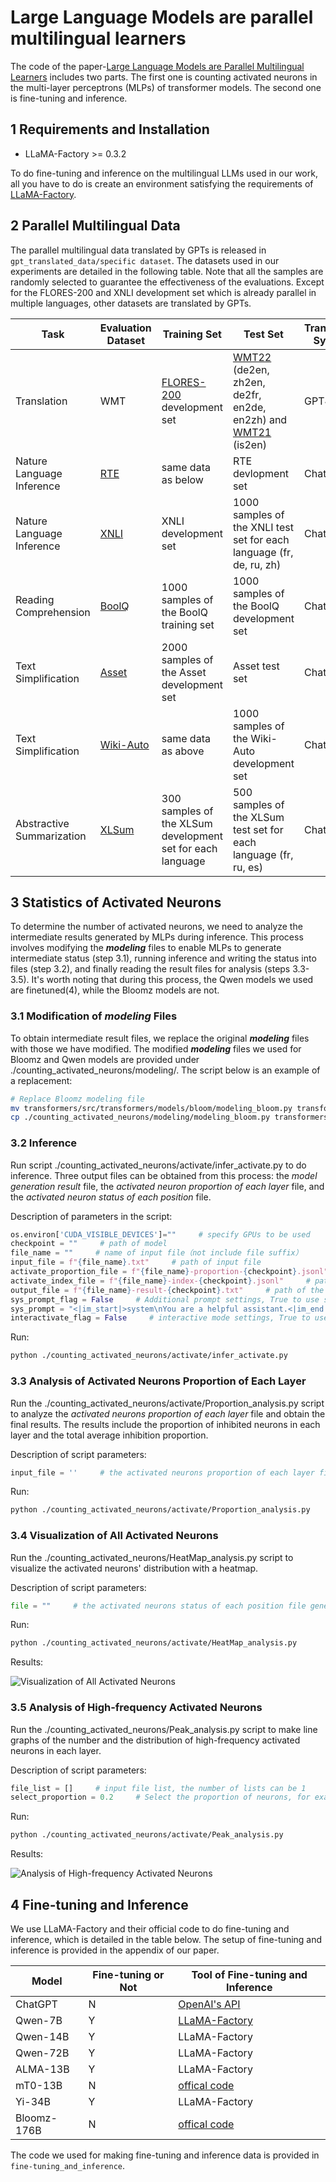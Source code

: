 # Large Language Models are parallel multilingual learners
The code of the paper-[Large Language Models are Parallel Multilingual Learners]() includes two parts. The first one is counting activated neurons in the multi-layer perceptrons (MLPs) of transformer models. The second one is fine-tuning and inference.

## 1 Requirements and Installation
- LLaMA-Factory >= 0.3.2

To do fine-tuning and inference on the multilingual LLMs used in our work, all you have to do is create an environment satisfying the requirements of [LLaMA-Factory](https://github.com/hiyouga/LLaMA-Factory/tree/v0.3.2).

## 2 Parallel Multilingual Data
The parallel multilingual data translated by GPTs is released in ```gpt_translated_data/specific dataset```. The datasets used in our experiments are detailed in the following table. Note that all the samples are randomly selected to guarantee the effectiveness of the evaluations. Except for the FLORES-200 and XNLI development set which is already parallel in multiple languages, other datasets are translated by GPTs. 

Task | Evaluation Dataset | Training Set | Test Set | Translation System
---|---|---|---|---
Translation | WMT | [FLORES-200](https://github.com/facebookresearch/flores/tree/main/flores200) development set | [WMT22](https://github.com/wmt-conference/wmt22-news-systems) (de2en, zh2en, de2fr, en2de, en2zh) and [WMT21](https://github.com/wmt-conference/wmt21-news-systems) (is2en) | GPT4
Nature Language Inference | [RTE](https://dl.fbaipublicfiles.com/glue/data/RTE.zip) | same data as below | RTE devlopment set | ChatGPT
Nature Language Inference | [XNLI](https://cims.nyu.edu/~sbowman/xnli/) | XNLI development set | 1000 samples of the XNLI test set for each language (fr, de, ru, zh) | ChatGPT
Reading Comprehension | [BoolQ](https://github.com/google-research-datasets/boolean-questions) | 1000 samples of the BoolQ training set | 1000 samples of the BoolQ development set | ChatGPT
Text Simplification | [Asset](https://github.com/facebookresearch/asset) | 2000 samples of the Asset development set | Asset test set | ChatGPT
Text Simplification | [Wiki-Auto](https://github.com/chaojiang06/wiki-auto/blob/master/wiki-auto/GEM2021/full_with_split/valid.tsv) | same data as above | 1000 samples of the Wiki-Auto development set | ChatGPT
Abstractive Summarization | [XLSum](https://github.com/csebuetnlp/xl-sum) | 300 samples of the XLSum development set for each language | 500 samples of the XLSum test set for each language (fr, ru, es) | ChatGPT

## 3 Statistics of Activated Neurons

To determine the number of activated neurons, we need to analyze the intermediate results generated by MLPs during inference. This process involves modifying the ***modeling*** files to enable MLPs to generate intermediate status (step 3.1), running inference and writing the status into files (step 3.2), and finally reading the result files for analysis (steps 3.3-3.5). It's worth noting that during this process, the Qwen models we used are finetuned(4), while the Bloomz models are not. 

### 3.1 Modification of ***modeling*** Files 
To obtain intermediate result files, we replace the original ***modeling*** files with those we have modified. The modified ***modeling*** files we used for Bloomz and Qwen models are provided under ./counting_activated_neurons/modeling/. The script below is an example of a replacement:

```bash
# Replace Bloomz modeling file
mv transformers/src/transformers/models/bloom/modeling_bloom.py transformers/src/transformers/models/bloom/modeling_bloom_ori.py     # Back up the original modeling file
cp ./counting_activated_neurons/modeling/modeling_bloom.py transformers/src/transformers/models/bloom/
```

### 3.2 Inference
Run script ./counting_activated_neurons/activate/infer_activate.py to do inference. Three output files can be obtained from this process: the *model generation result* file, the *activated neuron proportion of each layer* file, and the *activated neuron status of each position* file.

Description of parameters in the script:
```python
os.environ['CUDA_VISIBLE_DEVICES']=""     # specify GPUs to be used
checkpoint = ""     # path of model
file_name = ""     # name of input file（not include file suffix）
input_file = f"{file_name}.txt"     # path of input file
activate_proportion_file = f"{file_name}-proportion-{checkpoint}.jsonl"     # path of the activated neurons proportion of each layer file
activate_index_file = f"{file_name}-index-{checkpoint}.jsonl"     # path of the activated neurons status of each position file
output_file = f"{file_name}-result-{checkpoint}.txt"     # path of the model generation result file
sys_prompt_flag = False     # Additional prompt settings, True to use sys_prompt, False to not use additional prompts
sys_prompt = "<|im_start|>system\nYou are a helpful assistant.<|im_end|>\n<|im_start|>user\n<|custom|><|im_end|>\n<|im_start|>assistant\n"     # the <| custom |> will be replaced with input information
interactivate_flag = False     # interactive mode settings, True to use interactive mode, False to use read file mode
```

Run:
```bash
python ./counting_activated_neurons/activate/infer_activate.py
```

### 3.3 Analysis of Activated Neurons Proportion of Each Layer
Run the ./counting_activated_neurons/activate/Proportion_analysis.py script to analyze the *activated neurons proportion of each layer* file and obtain the final results. The results include the proportion of inhibited neurons in each layer and the total average inhibition proportion.

Description of script parameters:
```python
input_file = ''     # the activated neurons proportion of each layer file generated during the inference process
```

Run:
```bash
python ./counting_activated_neurons/activate/Proportion_analysis.py
```

### 3.4 Visualization of All Activated Neurons
Run the ./counting_activated_neurons/HeatMap_analysis.py script to visualize the activated neurons' distribution with a heatmap.

Description of script parameters:
```python
file = ""     # the activated neurons status of each position file generated during the inference process
```

Run:
```bash
python ./counting_activated_neurons/activate/HeatMap_analysis.py
```

Results:

![Visualization of All Activated Neurons](counting_activated_neurons/figure/wmt22-GPT4-deu_spa_rus_fra_zho_jpn_ces2eng-bloom176B.png)

### 3.5 Analysis of High-frequency Activated Neurons
Run the ./counting_activated_neurons/Peak_analysis.py script to make line graphs of the number and the distribution of high-frequency activated neurons in each layer.

Description of script parameters:
```python
file_list = []     # input file list, the number of lists can be 1
select_proportion = 0.2     # Select the proportion of neurons, for example, if set to 0.2, it means selecting the top 20% of neurons with activation count
```

Run:
```bash
python ./counting_activated_neurons/activate/Peak_analysis.py
```

Results:

![Analysis of High-frequency Activated Neurons](counting_activated_neurons/figure/Peak-analysis-wmt22-deu2eng-bloom176B.png)


## 4 Fine-tuning and Inference
We use LLaMA-Factory and their official code to do fine-tuning and inference, which is detailed in the table below. The setup of fine-tuning and inference is provided in the appendix of our paper.

Model | Fine-tuning or Not | Tool of Fine-tuning and Inference
---|---|---
ChatGPT | N | [OpenAI's API](https://platform.openai.com/docs/api-reference)
Qwen-7B | Y | [LLaMA-Factory](https://github.com/hiyouga/LLaMA-Factory/tree/v0.3.2)
Qwen-14B | Y | LLaMA-Factory
Qwen-72B | Y | LLaMA-Factory
ALMA-13B | Y | LLaMA-Factory
mT0-13B | N | [offical code](https://huggingface.co/bigscience/mt0-xxl)
Yi-34B | Y | LLaMA-Factory
Bloomz-176B | N | [offical code](https://huggingface.co/bigscience/bloomz)

The code we used for making fine-tuning and inference data is provided in ```fine-tuning_and_inference```.

<!-- ## Citation
If this work is helpful for your research, please consider citing the following BibTeX entry.
```
``` -->
